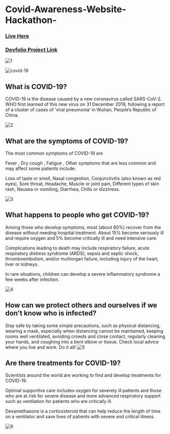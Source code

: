 # Covid-Awareness-Website-Hackathon-

### [Live Here](https://punith-kk.github.io/Covid-Awareness-Website-Hackathon-/Covid%2019%20Awarness%20Website/index.html)
### [Devfolio Project Link](https://devfolio.co/projects/coronawiki-c09e)

![1](https://user-images.githubusercontent.com/118302022/221340733-3ca8f47c-5060-4db2-b69e-89bb0a4b6f01.png)

![covid-19](https://user-images.githubusercontent.com/118302022/221340767-3b0d28eb-f438-4a9e-a7f3-ba8c31dbd46f.jpg)

## What is COVID-19?

COVID-19 is the disease caused by a new coronavirus called SARS-CoV-2.  
WHO first learned of this new virus on 31 December 2019, following a report of a 
cluster of cases of ‘viral pneumonia’ in Wuhan, People’s Republic of China.

![2](https://user-images.githubusercontent.com/118302022/221340790-d591c1e4-a853-4b4b-b4d2-3534d6c9f1a3.png)

## What are the symptoms of COVID-19?
The most common symptoms of COVID-19 are

Fever , 
Dry cough , 
Fatigue , 
Other symptoms that are less common and may affect some patients include:

Loss of taste or smell, 
Nasal congestion, 
Conjunctivitis (also known as red eyes), 
Sore throat, 
Headache, 
Muscle or joint pain, 
Different types of skin rash, 
Nausea or vomiting, 
Diarrhea, 
Chills or dizziness. 

![3](https://user-images.githubusercontent.com/118302022/221340834-d7652e78-8476-44cf-9d38-7f722263274f.png)

## What happens to people who get COVID-19?
Among those who develop symptoms, most (about 80%) recover from the disease without needing hospital treatment.
About 15% become seriously ill and require oxygen and 5% become critically ill and need intensive care.

Complications leading to death may include respiratory failure, acute respiratory distress syndrome (ARDS), 
sepsis and septic shock, thromboembolism, and/or multiorgan failure, including injury of the heart, liver or kidneys.

In rare situations, children can develop a severe inflammatory syndrome a few weeks after infection. 

![4](https://user-images.githubusercontent.com/118302022/221340851-64d8238e-ef09-4a7d-a34b-bf727ddc6993.png)

## How can we protect others and ourselves if we don't know who is infected?

Stay safe by taking some simple precautions, such as physical distancing, wearing a mask, 
especially when distancing cannot be maintained, keeping rooms well ventilated, 
avoiding crowds and close contact, regularly cleaning your hands, and coughing into a bent elbow or tissue. 
Check local advice where you live and work. Do it all!
![5](https://user-images.githubusercontent.com/118302022/221340870-eb0b9a90-b3f6-44ee-8d27-ee928fc55d7f.png)

## Are there treatments for COVID-19?
Scientists around the world are working to find and develop treatments for COVID-19.

Optimal supportive care includes oxygen for severely ill patients and those who are 
at risk for severe disease and more advanced respiratory support such as 
ventilation for patients who are critically ill.

Dexamethasone is a corticosteroid that can help reduce the length of time on a ventilator and save lives of patients with severe and critical illness.

![6](https://user-images.githubusercontent.com/118302022/221340881-10d73f8d-ef45-4872-bd72-1a2ed10f8258.png)



